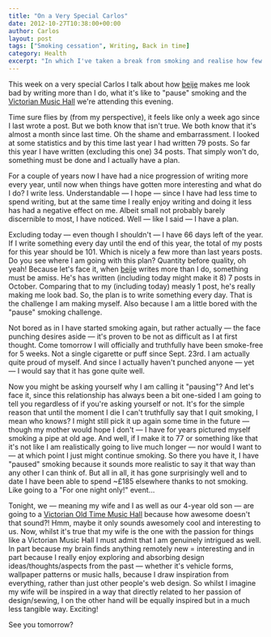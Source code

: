 ```yaml
---
title: "On a Very Special Carlos"
date: 2012-10-27T10:38:00+00:00
author: Carlos
layout: post
tags: ["Smoking cessation", Writing, Back in time]
category: Health
excerpt: "In which I've taken a break from smoking and realise how few entries I've written this year."
---
```

This week on a very special Carlos I talk about how [beije](http://www.benjaminhorn.io/) makes me look bad by writing more than I do, what it's like to "pause" smoking and the [Victorian Music Hall](http://britishmusichallsociety.wordpress.com/2012/07/27/music-hall-in-chatham/) we're attending this evening.

Time sure flies by (from my perspective), it feels like only a week ago since I last wrote a post. But we both know that isn't true. We both know that it's almost a month since last time. Oh the shame and embarrassment. I looked at some statistics and by this time last year I had written 79 posts. So far this year I have written (excluding this one) 34 posts. That simply won't do, something must be done and I actually have a plan.

For a couple of years now I have had a nice progression of writing more every year, until now when things have gotten more interesting and what do I do? I write less. Understandable — I hope — since I have had less time to spend writing, but at the same time I really enjoy writing and doing it less has had a negative effect on me. Albeit small not probably barely discernible to most, I have noticed. Well — like I said — I have a plan.

Excluding today — even though I shouldn't — I have 66 days left of the year. If I write something every day until the end of this year, the total of my posts for this year should be 101. Which is nicely a few more than last years posts. Do you see where I am going with this plan? Quantity before quality, oh yeah! Because let's face it, when [beije](http://www.benjaminhorn.io/) writes more than I do, something must be amiss. He's has written (including today might make it 8) 7 posts in October. Comparing that to my (including today) measly 1 post, he's really making me look bad. So, the plan is to write something every day. That is the challenge I am making myself. Also because I am a little bored with the "pause" smoking challenge.

Not bored as in I have started smoking again, but rather actually — the face punching desires aside — it's proven to be not as difficult as I at first thought. Come tomorrow I will officially and truthfully have been smoke-free for 5 weeks. Not a single cigarette or puff since Sept. 23rd. I am actually quite proud of myself. And since I actually haven't punched anyone — yet — I would say that it has gone quite well.

Now you might be asking yourself why I am calling it "pausing"? And let's face it, since this relationship has always been a bit one-sided I am going to tell you regardless of if you're asking yourself or not. It's for the simple reason that until the moment I die I can't truthfully say that I quit smoking, I mean who knows? I might still pick it up again some time in the future — though my mother would hope I don't — I have for years pictured myself smoking a pipe at old age. And well, if I make it to 77 or something like that it's not like I am realistically going to live much longer — nor would I want to — at which point I just might continue smoking. So there you have it, I have "paused" smoking because it sounds more realistic to say it that way than any other I can think of. But all in all, it has gone surprisingly well and to date I have been able to spend ~£185 elsewhere thanks to not smoking. Like going to a "For one night only!" event…

Tonight, we — meaning my wife and I as well as our 4-year old son — are going to a [Victorian Old Time Music Hall](http://britishmusichallsociety.wordpress.com/2012/07/27/music-hall-in-chatham/) because how awesome doesn't that sound?! Hmm, maybe it only sounds awesomely cool and interesting to us. Now, whilst it's true that my wife is the one with the passion for things like a Victorian Music Hall I must admit that I am genuinely intrigued as well. In part because my brain finds anything remotely new = interesting and in part because I really enjoy exploring and absorbing design ideas/thoughts/aspects from the past — whether it's vehicle forms, wallpaper patterns or music halls, because I draw inspiration from everything, rather than just other people's web design. So whilst I imagine my wife will be inspired in a way that directly related to her passion of design/sewing, I on the other hand will be equally inspired but in a much less tangible way. Exciting!

See you tomorrow?
